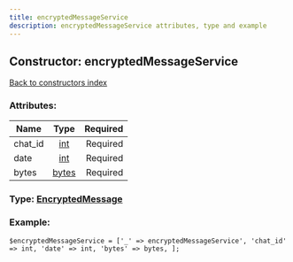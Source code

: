 ```yaml
---
title: encryptedMessageService
description: encryptedMessageService attributes, type and example
---
```

## Constructor: encryptedMessageService  
[Back to constructors index](index.md)



### Attributes:

| Name     |    Type       | Required |
|----------|:-------------:|---------:|
|chat\_id|[int](../types/int.md) | Required|
|date|[int](../types/int.md) | Required|
|bytes|[bytes](../types/bytes.md) | Required|



### Type: [EncryptedMessage](../types/EncryptedMessage.md)


### Example:

```
$encryptedMessageService = ['_' => encryptedMessageService', 'chat_id' => int, 'date' => int, 'bytes' => bytes, ];
```